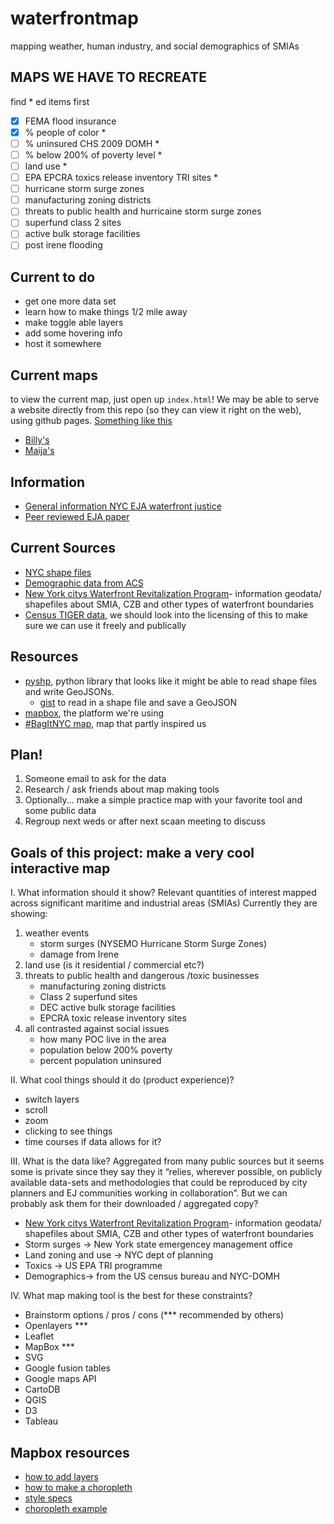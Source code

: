 # waterfrontmap
mapping weather, human industry, and social demographics of SMIAs

## MAPS WE HAVE TO RECREATE
find * ed items first
- [x] FEMA flood insurance 
- [x] % people of color *
- [ ] % uninsured  CHS 2009 DOMH *
- [ ] % below 200% of poverty level *
- [ ] land use *
- [ ] EPA EPCRA toxics release inventory TRI sites *
- [ ] hurricane storm surge zones
- [ ] manufacturing zoning districts
- [ ] threats to public health and hurricaine storm surge zones
- [ ] superfund class 2 sites 
- [ ] active bulk storage facilities
- [ ] post irene flooding

## Current to do
- get one more data set
- learn how to make things 1/2 mile away
- make toggle able layers
- add some hovering info
- host it somewhere

## Current maps

to view the current map, just open up `index.html`! We may be able to
serve a website directly from this repo (so they can view it right on
the web), using github
pages. [Something like this](https://stackoverflow.com/questions/8446218/how-to-see-an-html-page-on-github-as-a-normal-rendered-html-page-to-see-preview)

- [Billy's](https://api.mapbox.com/styles/v1/billbrod/cj97ob0wq0s2w2rph9kkdgpck.html?fresh=true&title=true&access_token=pk.eyJ1IjoiYmlsbGJyb2QiLCJhIjoiY2o5N21wOWV5MDFlYjJ5bGd4aW9jZWwxNiJ9.LpT502DJ1ruuPRLp3AW_ow#10.0/40.675708/-73.891521/0)
- [Maija's](https://api.mapbox.com/styles/v1/mh3155/cjcp8bg653u402rprz0sf5jl6.html?fresh=true&title=true&access_token=pk.eyJ1IjoibWgzMTU1IiwiYSI6ImNqOXJqNHJ5YTZjd28ycXM0Z2dubTJjaXMifQ.czkeapIuZDbzsydf5oH7wg#9.6/40.724588/-73.998055/0)

## Information
- [General information NYC EJA waterfront justice](http://www.nyc-eja.org/campaigns/waterfront-justice-project/)
- [Peer reviewed EJA paper](http://www.tandfonline.com/doi/full/10.1080/13549839.2014.949644?scroll=top&needAccess=true)

## Current Sources
- [NYC shape files](https://www1.nyc.gov/site/planning/data-maps/open-data.page)
- [Demographic data from ACS](http://www1.nyc.gov/site/planning/data-maps/nyc-population/american-community-survey.page)
- [New York citys Waterfront Revitalization Program](https://www1.nyc.gov/site/planning/data-maps/open-data/dwn-wrp.page)-
  information geodata/ shapefiles about SMIA, CZB and other types of
  waterfront boundaries
- [Census TIGER data](https://www.census.gov/geo/maps-data/data/tiger-data.html),
  we should look into the licensing of this to make sure we can use it
  freely and publically
  
## Resources
- [pyshp](https://pypi.python.org/pypi/pyshp), python library that
  looks like it might be able to read shape files and write GeoJSONs.
    - [gist](https://gist.github.com/frankrowe/6071443) to read in a
      shape file and save a GeoJSON
- [mapbox](https://www.mapbox.com/), the platform we're using
- [#BagItNYC map](http://bagitnyc.org/map/), map that partly inspired
  us

## Plan!
1. Someone email to ask for the data
2. Research / ask friends about map making tools 
3. Optionally... make a simple practice map with your favorite tool and some public data
4. Regroup next weds or after next scaan meeting to discuss

## Goals of this project: make a very cool interactive map

I. What information should it show?
Relevant quantities of interest mapped across significant maritime and industrial areas (SMIAs)
Currently they are showing:
1. weather events
    - storm surges (NYSEMO Hurricane Storm Surge Zones)
    - damage from Irene
2. land use (is it residential / commercial etc?)
3. threats to public health and dangerous /toxic businesses 
    - manufacturing zoning districts
    - Class 2 superfund sites
    - DEC active bulk storage facilities
    - EPCRA toxic release inventory sites
4. all contrasted against social issues
    - how many POC live in the area
    - population below 200% poverty
    - percent population uninsured
    
II. What cool things should it do (product experience)?
- switch layers
- scroll
- zoom
- clicking to see things
- time courses if data allows for it?

III. What is the data like?
Aggregated from many public sources but it seems some is private since they say they it “relies, wherever possible, on publicly available data-sets and methodologies that could be reproduced by city planners and EJ communities working in collaboration”. But we can probably ask them for their downloaded / aggregated copy?  
-  [New York citys Waterfront Revitalization Program](https://www1.nyc.gov/site/planning/data-maps/open-data/dwn-wrp.page)- information geodata/ shapefiles about SMIA, CZB and other types of waterfront boundaries
- Storm surges -> New York state emergencey management office
- Land zoning and use -> NYC dept of planning
- Toxics -> US EPA TRI programme
- Demographics-> from the US census bureau and NYC-DOMH  


IV. What map making tool is the best for these constraints? 
- Brainstorm options / pros / cons (*** recommended by others)
- Openlayers ***
- Leaflet 
- MapBox ***
- SVG
- Google fusion tables
- Google maps API
- CartoDB
- QGIS
- D3
- Tableau


## Mapbox resources

- [how to add layers](https://www.mapbox.com/mapbox-gl-js/example/toggle-layers/)
- [how to make a choropleth](https://www.mapbox.com/help/choropleth-studio-gl-pt-1/)
- [style specs](https://www.mapbox.com/mapbox-gl-js/style-spec/)
- [choropleth example](https://www.mapbox.com/mapbox-gl-js/example/updating-choropleth/)
